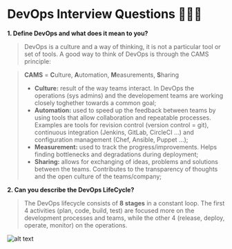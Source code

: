 DevOps Interview Questions 👨🏻‍💻
===============================

**1. Define DevOps and what does it mean to you?**

> DevOps is a culture and a way of thinking, it is not a particular tool or set of tools. A good way to think of DevOps is through the CAMS principle:

> **CAMS** = **C**ulture, **A**utomation, **M**easurements, **S**haring 
>  - __Culture:__ result of the way teams interact. In DevOps the operations (sys admins) and the developement teams are working closely toghether towards a common goal;
>  - __Automation:__ used to speed up the feedback between teams by using tools that allow collaboration and repeatable processes. Examples are tools for revision control (version control = git), continuous integration (Jenkins, GitLab, CircleCI ...) and configuration management (Chef, Ansible, Puppet ...);
>  - __Measurement:__ used to track the progress/improvements. Helps finding bottlenecks and degradations during deployment;
>  - __Sharing:__ allows for exchanging of ideas, problems and solutions between the teams. Contributes to the transparency of thoughts and the open culture of the teams/company;


**2. Can you describe the DevOps LifeCycle?**

> The DevOps lifecycle consists of **8 stages** in a constant loop. The first 4 activities (plan, code, build, test) are focused more on the development processes and teams, while the other 4 (release, deploy, operate, monitor) on the operations.

![alt text](https://www.360logica.com/blog/wp-content/uploads/2017/10/devops-unified-workflow_1.png "DevOps LifeCycle")





